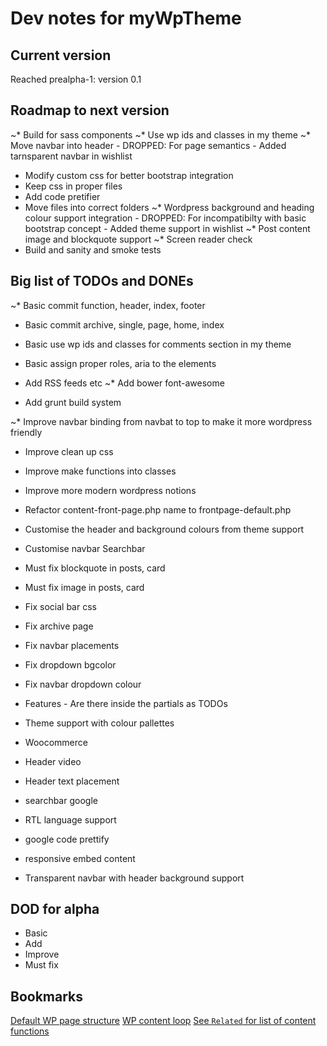 Dev notes for myWpTheme
=======================

Current version
---------------

Reached prealpha-1: version 0.1

Roadmap to next version
-----------------------

~* Build for sass components
~* Use wp ids and classes in my theme
~* Move navbar into header - DROPPED: For page semantics - Added tarnsparent navbar in wishlist
* Modify custom css for better bootstrap integration
* Keep css in proper files
* Add code pretifier
* Move files into correct folders
~* Wordpress background and heading colour support integration - DROPPED: For incompatibilty with basic bootstrap concept - Added theme support in wishlist
~* Post content image and blockquote support
~* Screen reader check
* Build and sanity and smoke tests

Big list of TODOs and DONEs
---------------------------

~* Basic commit function, header, index, footer
* Basic commit archive, single, page, home, index
* Basic use wp ids and classes for comments section in my theme
* Basic assign proper roles, aria to the elements

* Add RSS feeds etc
~* Add bower font-awesome
* Add grunt build system

~* Improve navbar binding from navbat to top to make it more wordpress friendly
* Improve clean up css
* Improve make functions into classes
* Improve more modern wordpress notions
* Refactor content-front-page.php name to frontpage-default.php

* Customise the header and background colours from theme support
* Customise navbar Searchbar

* Must fix blockquote in posts, card
* Must fix image in posts, card

* Fix social bar css 
* Fix archive page
* Fix navbar placements
* Fix dropdown bgcolor
* Fix navbar dropdown colour

* Features - Are there inside the partials as TODOs

* Theme support with colour pallettes
* Woocommerce
* Header video
* Header text placement
* searchbar google
* RTL language support
* google code prettify
* responsive embed content
* Transparent navbar with header background support

DOD for alpha
-------------

* Basic
* Add
* Improve
* Must fix

Bookmarks
---------

[Default WP page structure](https://codex.wordpress.org/Site_Architecture_1.5)
[WP content loop](https://codex.wordpress.org/The_Loop)
[See `Related` for list of content functions](https://codex.wordpress.org/Function_Reference/post_class)